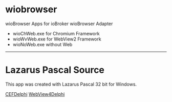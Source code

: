 # wiobrowser
wioBrowser Apps for ioBroker wioBrowser Adapter

* wioChWeb.exe for Chromium Framework
* wioWvWeb.exe for WebView2 Framework
* wioNoWeb.exe without Web

***
# Lazarus Pascal Source
This app was created with Lazarus Pascal 32 bit for Windows.

[CEFDelphi](https://github.com/salvadordf/CEF4Delphi)
[WebView4Delphi](https://github.com/salvadordf/WebView4Delphi)

